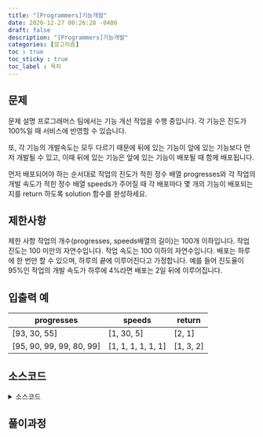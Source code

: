 ```yaml
---
title: "[Programmers]기능개발"
date: 2020-12-27 00:26:28 -0400
draft: false
description: "[Programmers]기능개발"
categories: [알고리즘]
toc : true
toc_sticky : true
toc_label : 목차
---
```


## 문제

문제 설명
프로그래머스 팀에서는 기능 개선 작업을 수행 중입니다. 각 기능은 진도가 100%일 때 서비스에 반영할 수 있습니다.

또, 각 기능의 개발속도는 모두 다르기 때문에 뒤에 있는 기능이 앞에 있는 기능보다 먼저 개발될 수 있고, 이때 뒤에 있는 기능은 앞에 있는 기능이 배포될 때 함께 배포됩니다.

먼저 배포되어야 하는 순서대로 작업의 진도가 적힌 정수 배열 progresses와 각 작업의 개발 속도가 적힌 정수 배열 speeds가 주어질 때 각 배포마다 몇 개의 기능이 배포되는지를 return 하도록 solution 함수를 완성하세요.

## 제한사항
제한 사항
작업의 개수(progresses, speeds배열의 길이)는 100개 이하입니다.
작업 진도는 100 미만의 자연수입니다.
작업 속도는 100 이하의 자연수입니다.
배포는 하루에 한 번만 할 수 있으며, 하루의 끝에 이루어진다고 가정합니다. 예를 들어 진도율이 95%인 작업의 개발 속도가 하루에 4%라면 배포는 2일 뒤에 이루어집니다.

## 입출력 예

|progresses|speeds|return|
|------------|-----------|------------------------|
|[93, 30, 55]|[1, 30, 5]|[2, 1]|
|[95, 90, 99, 99, 80, 99]|[1, 1, 1, 1, 1, 1]|[1, 3, 2]|

## 소스코드

<details>
<summary>소스코드</summary>
<div markdown="1">

```java
import java.util.*;
class Solution {
    public int[] solution(int[] progresses, int[] speeds) {
		int[] answer;
		ArrayList<Integer> list = new ArrayList<>();
		Queue q = new LinkedList();

		for(int i=0;i<progresses.length;i++) {
			q.offer(100-progresses[i]);
		}
		
		int index = 0;
		int result = 0;
		int days=0;
		if(!q.isEmpty()) {
			index = 0;
			result = 1;
			days = getdays((int)q.peek(),speeds[index]);		
			q.poll();

			while(!q.isEmpty()){            
				index++;
				int temp=0;			
				temp = getdays((int)q.peek(),speeds[index]);
				if(days>=temp) {
					result++;
				}else {
					list.add(result);
					System.out.println(days + "  " + temp + " " +result);
					days = temp;
					result=1;
				}
				q.poll();
			}
		}
		list.add(result);
		answer = new int[list.size()];
		for(int i=0;i<list.size();i++) {
			answer[i]=list.get(i);
		}
		return answer;
	}

	public int getdays(int a,int b) {
		if(a%b==0) {
			return a/b;
		}else {
			return a/b+1;
		}
	}
}
```
</div>
</details>

## 풀이과정
